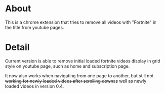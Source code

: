 # About
This is a chrome extension that tries to remove all videos with "Fortnite" in the title from youtube pages.

# Detail
Current version is able to remove initial loaded fortnite videos display in grid style on youtube page, such as home and subscription page. 

It now also works when navigating from one page to another, ~~but still not working for newly loaded videos after scrolling down~~as well as newly loaded videos in version 0.4. 